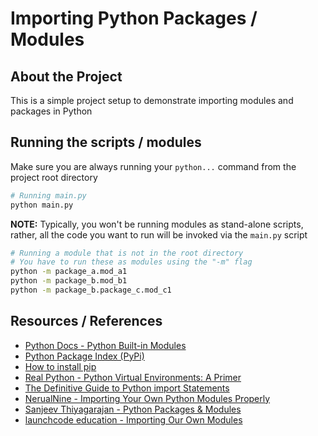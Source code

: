 # Importing Python Packages / Modules

## About the Project

This is a simple project setup to demonstrate importing modules and packages in Python

## Running the scripts / modules

Make sure you are always running your `python...` command from the project root directory

```bash
# Running main.py
python main.py
```

**NOTE:** Typically, you won't be running modules as stand-alone scripts, rather, all the code you want to run will be invoked via the `main.py` script

```bash
# Running a module that is not in the root directory
# You have to run these as modules using the "-m" flag
python -m package_a.mod_a1
python -m package_b.mod_b1
python -m package_b.package_c.mod_c1
```

## Resources / References

- [Python Docs - Python Built-in Modules](https://docs.python.org/3/py-modindex.html)
- [Python Package Index (PyPi)](https://pypi.org/)
- [How to install pip](https://www.makeuseof.com/tag/install-pip-for-python/)
- [Real Python - Python Virtual Environments: A Primer](https://realpython.com/python-virtual-environments-a-primer/)
- [The Definitive Guide to Python import Statements](https://chrisyeh96.github.io/2017/08/08/definitive-guide-python-imports.html)
- [NerualNine - Importing Your Own Python Modules Properly](https://www.youtube.com/watch?v=GxCXiSkm6no)
- [Sanjeev Thiyagarajan - Python Packages & Modules](https://www.youtube.com/watch?v=2DRPBUiqmV4)
- [launchcode education - Importing Our Own Modules](https://education.launchcode.org/lchs/chapters/local-dev/vscode-custom-modules.html)
